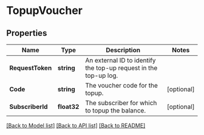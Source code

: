 # TopupVoucher

## Properties

Name | Type | Description | Notes
------------ | ------------- | ------------- | -------------
**RequestToken** | **string** | An external ID to identify the top-up request in the top-up log. | 
**Code** | **string** | The voucher code for the topup. | [optional] 
**SubscriberId** | **float32** | The subscriber for which to topup the balance. | [optional] 

[[Back to Model list]](../README.md#documentation-for-models) [[Back to API list]](../README.md#documentation-for-api-endpoints) [[Back to README]](../README.md)


